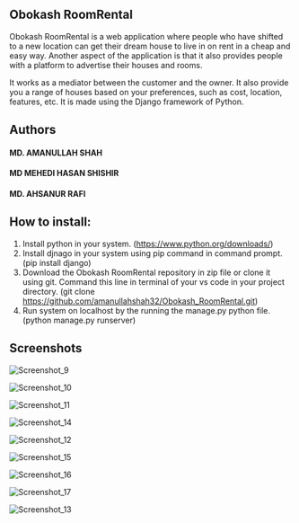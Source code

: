 ## Obokash RoomRental
Obokash RoomRental is a web application where people who have shifted to a new location can get their dream house to live in on rent in a cheap and easy way.
Another aspect of the application is that it also provides people with a platform to advertise their houses and rooms.

It works as a mediator between the customer and the owner. It also provide you a range of houses based on your preferences, such as cost, location, features, etc.
It is made using the Django framework of Python.

## Authors

  #### MD. AMANULLAH SHAH
  #### MD MEHEDI HASAN SHISHIR
  #### MD. AHSANUR RAFI

## How to install:

1. Install python  in your system. (https://www.python.org/downloads/)
2. Install djnago in your system using pip command in command prompt. (pip install django)
3. Download the Obokash RoomRental repository in zip file or clone it using git. Command this line in terminal of your vs code in your project directory.                         (git clone https://github.com/amanullahshah32/Obokash_RoomRental.git)
4. Run system on localhost by the running the manage.py python file. (python manage.py runserver)

## Screenshots

  ![Screenshot_9](https://github.com/amanullahshah32/Obokash_RoomRental/assets/141955408/c71a0370-d36d-4dc3-bb23-5a4fa30f1a3c)
  
  ![Screenshot_10](https://github.com/amanullahshah32/Obokash_RoomRental/assets/141955408/549a7416-270a-40cb-83b2-1753c40f5f84)
  
  ![Screenshot_11](https://github.com/amanullahshah32/Obokash_RoomRental/assets/141955408/4b03cdac-929d-4c06-85bb-53c26014f3fe)
  
  ![Screenshot_14](https://github.com/amanullahshah32/Obokash_RoomRental/assets/141955408/b249e50a-9905-4a68-aa6f-d7cd84c76054)
  
  ![Screenshot_12](https://github.com/amanullahshah32/Obokash_RoomRental/assets/141955408/3446915c-c8ba-43c4-8e90-dd3aa9a8e6e4)
  
  ![Screenshot_15](https://github.com/amanullahshah32/Obokash_RoomRental/assets/141955408/60d3a37c-c12b-4ccd-820c-25ee6e151f0d)

![Screenshot_16](https://github.com/amanullahshah32/Obokash_RoomRental/assets/141955408/25ecf886-7b42-40d1-a1a1-170f80ed36ab)

![Screenshot_17](https://github.com/amanullahshah32/Obokash_RoomRental/assets/141955408/b58cce3a-1305-4236-b76a-b9726436f743)

![Screenshot_13](https://github.com/amanullahshah32/Obokash_RoomRental/assets/141955408/438c946b-8b48-47af-aa9a-36b105428fe8)

